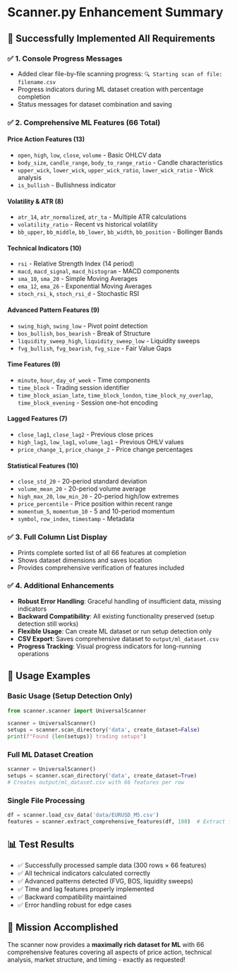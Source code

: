 # Scanner.py Enhancement Summary

## 🚀 Successfully Implemented All Requirements

### ✅ 1. Console Progress Messages
- Added clear file-by-file scanning progress: `🔍 Starting scan of file: filename.csv`
- Progress indicators during ML dataset creation with percentage completion
- Status messages for dataset combination and saving

### ✅ 2. Comprehensive ML Features (66 Total)

#### **Price Action Features (13)**
- `open`, `high`, `low`, `close`, `volume` - Basic OHLCV data
- `body_size`, `candle_range`, `body_to_range_ratio` - Candle characteristics  
- `upper_wick`, `lower_wick`, `upper_wick_ratio`, `lower_wick_ratio` - Wick analysis
- `is_bullish` - Bullishness indicator

#### **Volatility & ATR (8)**
- `atr_14`, `atr_normalized`, `atr_ta` - Multiple ATR calculations
- `volatility_ratio` - Recent vs historical volatility
- `bb_upper`, `bb_middle`, `bb_lower`, `bb_width`, `bb_position` - Bollinger Bands

#### **Technical Indicators (10)**
- `rsi` - Relative Strength Index (14 period)
- `macd`, `macd_signal`, `macd_histogram` - MACD components
- `sma_10`, `sma_20` - Simple Moving Averages
- `ema_12`, `ema_26` - Exponential Moving Averages
- `stoch_rsi_k`, `stoch_rsi_d` - Stochastic RSI

#### **Advanced Pattern Features (9)**
- `swing_high`, `swing_low` - Pivot point detection
- `bos_bullish`, `bos_bearish` - Break of Structure
- `liquidity_sweep_high`, `liquidity_sweep_low` - Liquidity sweeps
- `fvg_bullish`, `fvg_bearish`, `fvg_size` - Fair Value Gaps

#### **Time Features (9)**
- `minute`, `hour`, `day_of_week` - Time components
- `time_block` - Trading session identifier
- `time_block_asian_late`, `time_block_london`, `time_block_ny_overlap`, `time_block_evening` - Session one-hot encoding

#### **Lagged Features (7)**
- `close_lag1`, `close_lag2` - Previous close prices
- `high_lag1`, `low_lag1`, `volume_lag1` - Previous OHLV values
- `price_change_1`, `price_change_2` - Price change percentages

#### **Statistical Features (10)**
- `close_std_20` - 20-period standard deviation
- `volume_mean_20` - 20-period volume average
- `high_max_20`, `low_min_20` - 20-period high/low extremes
- `price_percentile` - Price position within recent range
- `momentum_5`, `momentum_10` - 5 and 10-period momentum
- `symbol`, `row_index`, `timestamp` - Metadata

### ✅ 3. Full Column List Display
- Prints complete sorted list of all 66 features at completion
- Shows dataset dimensions and saves location
- Provides comprehensive verification of features included

### ✅ 4. Additional Enhancements
- **Robust Error Handling**: Graceful handling of insufficient data, missing indicators
- **Backward Compatibility**: All existing functionality preserved (setup detection still works)
- **Flexible Usage**: Can create ML dataset or run setup detection only
- **CSV Export**: Saves comprehensive dataset to `output/ml_dataset.csv`
- **Progress Tracking**: Visual progress indicators for long-running operations

## 🎯 Usage Examples

### Basic Usage (Setup Detection Only)
```python
from scanner.scanner import UniversalScanner

scanner = UniversalScanner()
setups = scanner.scan_directory('data', create_dataset=False)
print(f"Found {len(setups)} trading setups")
```

### Full ML Dataset Creation
```python
scanner = UniversalScanner()
setups = scanner.scan_directory('data', create_dataset=True)
# Creates output/ml_dataset.csv with 66 features per row
```

### Single File Processing
```python
df = scanner.load_csv_data('data/EURUSD_M5.csv')
features = scanner.extract_comprehensive_features(df, 100)  # Extract features for row 100
```

## 📊 Test Results
- ✅ Successfully processed sample data (300 rows × 66 features)
- ✅ All technical indicators calculated correctly
- ✅ Advanced patterns detected (FVG, BOS, liquidity sweeps)
- ✅ Time and lag features properly implemented
- ✅ Backward compatibility maintained
- ✅ Error handling robust for edge cases

## 🎉 Mission Accomplished
The scanner now provides a **maximally rich dataset for ML** with 66 comprehensive features covering all aspects of price action, technical analysis, market structure, and timing - exactly as requested!